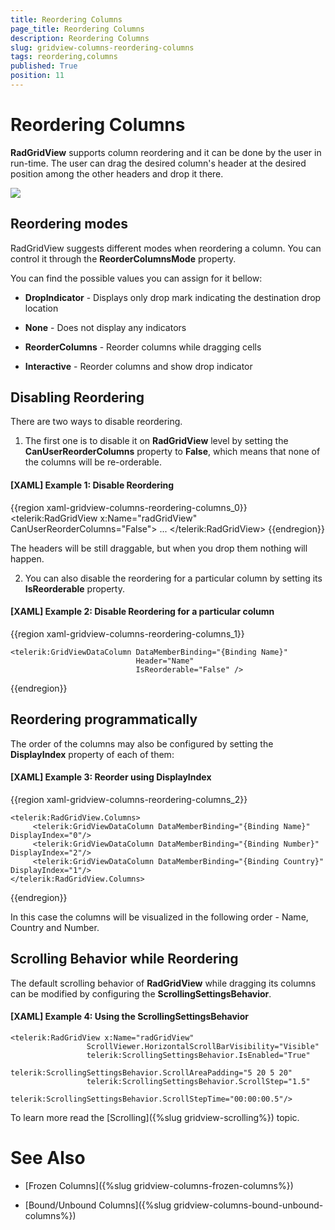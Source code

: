 ```yaml
---
title: Reordering Columns
page_title: Reordering Columns
description: Reordering Columns
slug: gridview-columns-reordering-columns
tags: reordering,columns
published: True
position: 11
---
```


# Reordering Columns

__RadGridView__ supports column reordering and it can be done by the user in run-time. The user can drag the desired column's header at the desired position among the other headers and drop it there.

![](images/RadGridView_ReorderingColumns_1.png)

## Reordering modes 

RadGridView suggests different modes when reordering a column. You can control it through the __ReorderColumnsMode__ property.
        
You can find the possible values you can assign for it bellow:
        
* __DropIndicator__ - Displays only drop mark indicating the destination drop location
            
* __None__ - Does not display any indicators
            
* __ReorderColumns__ - Reorder columns while dragging cells
            
* __Interactive__ - Reorder columns and show drop indicator
            
## Disabling Reordering

There are two ways to disable reordering. 

1. The first one is to disable it on __RadGridView__ level by setting the __CanUserReorderColumns__ property to __False__, which means that none of the columns will be re-orderable.

#### __[XAML] Example 1: Disable Reordering__

{{region xaml-gridview-columns-reordering-columns_0}}
	<telerik:RadGridView x:Name="radGridView"
	                     CanUserReorderColumns="False">
	    ...
	</telerik:RadGridView>
{{endregion}}

The headers will be still draggable, but when you drop them nothing will happen.

2. You can also disable the reordering for a particular column by setting its __IsReorderable__ property.

#### __[XAML] Example 2: Disable Reordering for a particular column__

{{region xaml-gridview-columns-reordering-columns_1}}

	<telerik:GridViewDataColumn DataMemberBinding="{Binding Name}"
                                Header="Name"
                                IsReorderable="False" />
{{endregion}}

## Reordering programmatically 

The order of the columns may also be configured by setting the __DisplayIndex__ property of each of them:

#### __[XAML] Example 3: Reorder using DisplayIndex__

{{region xaml-gridview-columns-reordering-columns_2}}

	<telerik:RadGridView.Columns>
	     <telerik:GridViewDataColumn DataMemberBinding="{Binding Name}" DisplayIndex="0"/>
	     <telerik:GridViewDataColumn DataMemberBinding="{Binding Number}" DisplayIndex="2"/>
	     <telerik:GridViewDataColumn DataMemberBinding="{Binding Country}" DisplayIndex="1"/>
	</telerik:RadGridView.Columns>
{{endregion}}

In this case the columns will be visualized in the following order - Name, Country and Number.

## Scrolling Behavior while Reordering

The default scrolling behavior of __RadGridView__ while dragging its columns can be modified by configuring the __ScrollingSettingsBehavior__.

#### __[XAML] Example 4: Using the ScrollingSettingsBehavior__
 
	<telerik:RadGridView x:Name="radGridView" 
                     ScrollViewer.HorizontalScrollBarVisibility="Visible"
                     telerik:ScrollingSettingsBehavior.IsEnabled="True"
                     telerik:ScrollingSettingsBehavior.ScrollAreaPadding="5 20 5 20"
                     telerik:ScrollingSettingsBehavior.ScrollStep="1.5"
                     telerik:ScrollingSettingsBehavior.ScrollStepTime="00:00:00.5"/>


To learn more read the [Scrolling]({%slug gridview-scrolling%}) topic.


# See Also

 * [Frozen Columns]({%slug gridview-columns-frozen-columns%})

 * [Bound/Unbound Columns]({%slug gridview-columns-bound-unbound-columns%})
